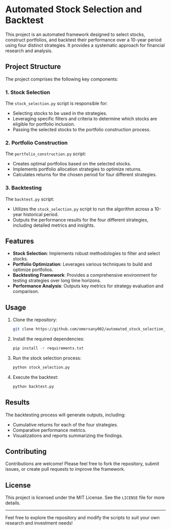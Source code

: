 # Automated Stock Selection and Backtest

This project is an automated framework designed to select stocks, construct portfolios, and backtest their performance over a 10-year period using four distinct strategies. It provides a systematic approach for financial research and analysis.

## Project Structure

The project comprises the following key components:

### 1. **Stock Selection**
The `stock_selection.py` script is responsible for:
- Selecting stocks to be used in the strategies.
- Leveraging specific filters and criteria to determine which stocks are eligible for portfolio inclusion.
- Passing the selected stocks to the portfolio construction process.

### 2. **Portfolio Construction**
The `portfolio_construction.py` script:
- Creates optimal portfolios based on the selected stocks.
- Implements portfolio allocation strategies to optimize returns.
- Calculates returns for the chosen period for four different strategies.

### 3. **Backtesting**
The `backtest.py` script:
- Utilizes the `stock_selection.py` script to run the algorithm across a 10-year historical period.
- Outputs the performance results for the four different strategies, including detailed metrics and insights.

## Features

- **Stock Selection**: Implements robust methodologies to filter and select stocks.
- **Portfolio Optimization**: Leverages various techniques to build and optimize portfolios.
- **Backtesting Framework**: Provides a comprehensive environment for testing strategies over long time horizons.
- **Performance Analysis**: Outputs key metrics for strategy evaluation and comparison.

## Usage

1. Clone the repository:
   ```bash
   git clone https://github.com/omersany002/automated_stock_selection_and_backtest.git
   ```
2. Install the required dependencies:
   ```bash
   pip install -r requirements.txt
   ```
3. Run the stock selection process:
   ```bash
   python stock_selection.py
   ```
4. Execute the backtest:
   ```bash
   python backtest.py
   ```

## Results

The backtesting process will generate outputs, including:
- Cumulative returns for each of the four strategies.
- Comparative performance metrics.
- Visualizations and reports summarizing the findings.

## Contributing
Contributions are welcome! Please feel free to fork the repository, submit issues, or create pull requests to improve the framework.

## License
This project is licensed under the MIT License. See the `LICENSE` file for more details.

---

Feel free to explore the repository and modify the scripts to suit your own research and investment needs!

